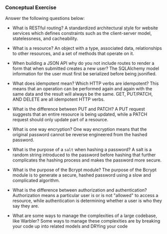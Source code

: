 ### Conceptual Exercise

Answer the following questions below:

- What is RESTful routing?
A standardized architectural style for website services which defines constraints such as the client-server model, statelessness, and cacheability.

- What is a resource?
 An object with a type, associated data, relationships to other resources, and a set of methods that operate on it.

- When building a JSON API why do you not include routes to render a form that when submitted creates a new user?
The SQLAlchemy model information for the user must first be serialized before being jsonified.

- What does idempotent mean? Which HTTP verbs are idempotent?
This means that an operation can be performed again and again with the same data and the result will always be the same. GET, PUT/PATCH, AND DELETE are all idempotent HTTP verbs.

- What is the difference between PUT and PATCH?
A PUT request suggests that an entire resource is being updated, while a PATCH request should only update part of a resource.

- What is one way encryption?
One way encryption means that the original password cannot be reverse engineered from the hashed password.

- What is the purpose of a `salt` when hashing a password?
A salt is a random string introduced to the password before hashing that further complicates the hashing process and makes the password more secure.

- What is the purpose of the Bcrypt module?
The purpose of the Bcrypt module is to generate a secure, hashed password using a slow and complicated algorithm.

- What is the difference between authorization and authentication?
Authorization means a particular user is or is not "allowed" to access a resource, while authentication is determining whether a user is who they say they are.

- What are some ways to manage the complexities of a large codebase, like Warbler?
Some ways to manage these complexities are by breaking your code up into related models and DRYing your code